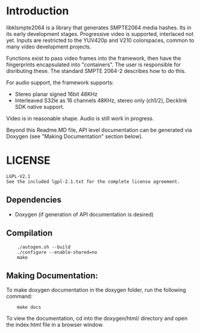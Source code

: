 # Introduction

libklsmpte2064 is a library that generates SMPTE2064 media hashes.
Its in its early development stages. Progressive video is supported, interlaced not yet.
Inputs are restricted to the YUV420p and V210 colorspaces, common to
many video development projects.

Functions exist to pass video frames into the framework, then have the fingerprints
encapsulated into "containers". The user is responsible for disributing these.
The standard SMPTE 2064-2 describes how to do this.

For audio support, the framework supports:
* Stereo planar signed 16bit 48KHz
* Interleaved S32le as 16 channels 48KHz, stereo only (ch1/2), Decklink SDK native support.

Video is in reasonable shape.
Audio is still work in progress.

Beyond this Readme.MD file, API level documentation can be generated via
Doxygen (see "Making Documentation" section below).

# LICENSE

	LGPL-V2.1
	See the included lgpl-2.1.txt for the complete license agreement.

## Dependencies
* Doxygen (if generation of API documentation is desired)

## Compilation

        ./autogen.sh --build
        ./configure --enable-shared=no
        make

## Making Documentation:
To make doxygen documentation in the doxygen folder, run the following command:

        make docs

To view the documentation, cd into the doxygen/html/ directory and open the index.html file in a browser window.

